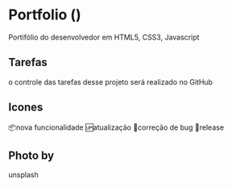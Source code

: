 # Portfolio ()

Portifólio do desenvolvedor em HTML5, CSS3, Javascript 

## Tarefas

o controle das tarefas desse projeto será realizado no GitHub

## Icones

:package:nova funcionalidade
:up:atualização
:bug:correção de bug
:checkered_flag:release

## Photo by

unsplash
